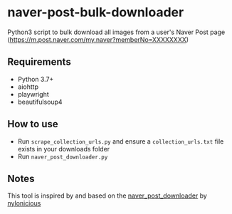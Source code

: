# naver-post-bulk-downloader
Python3 script to bulk download all images from a user's Naver Post page (https://m.post.naver.com/my.naver?memberNo=XXXXXXXX)

## Requirements
- Python 3.7+
- aiohttp
- playwright
- beautifulsoup4

## How to use
- Run `scrape_collection_urls.py` and ensure a `collection_urls.txt` file exists in your downloads folder
- Run `naver_post_downloader.py`

## Notes
This tool is inspired by and based on the [naver_post_downloader](https://github.com/nylonicious/naver-post-downloader) by [nylonicious](https://github.com/nylonicious)
